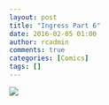 ```yaml
---
layout: post
title: "Ingress Part 6"
date: 2016-02-05 01:00
author: rcadmin
comments: true
categories: [Comics]
tags: []
---
```

<a href="../comics/2016/02/05/ingress-part-6"><img src="http://dl.bitsmack.com/comics/20160205.jpg" /></a>
